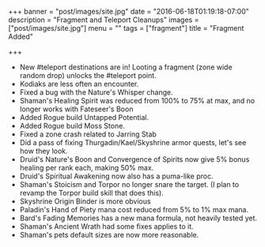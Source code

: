 +++
banner = "post/images/site.jpg"
date = "2016-06-18T01:19:18-07:00"
description = "Fragment and Teleport Cleanups"
images = ["post/images/site.jpg"]
menu = ""
tags = ["fragment"]
title = "Fragment Added"

+++
* New #teleport destinations are in! Looting a fragment (zone wide random drop) unlocks the #teleport point. 
* Kodiaks are less often an encounter.
* Fixed a bug with the Nature's Whisper change.
* Shaman's Healing Spirit was reduced from 100% to 75% at max, and no longer works with Fateseer's Boon
* Added Rogue build Untapped Potential.
* Added Rogue build Moss Stone.
* Fixed a zone crash related to Jarring Stab
* Did a pass of fixing Thurgadin/Kael/Skyshrine armor quests, let's see how they look.
* Druid's Nature's Boon and Convergence of Spirits now give 5% bonus healing per rank each, making 50% max.
* Druid's Spiritual Awakening now also has a puma-like proc.
* Shaman's Stoicism and Torpor no longer snare the target. (I plan to revamp the Torpor build skill that does this).
* Skyshrine Origin Binder is more obvious
* Paladin's Hand of Piety mana cost reduced from 5% to 1% max mana.
* Bard's Fading Memories has a new mana formula, not heavily tested yet.
* Shaman's Ancient Wrath had some fixes applies to it.
* Shaman's pets default sizes are now more reasonable.
<!--more-->

